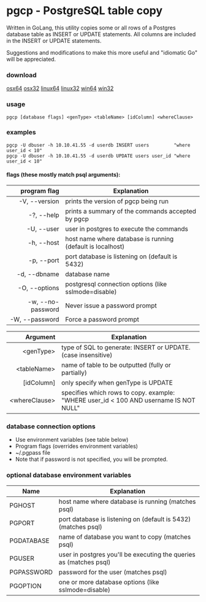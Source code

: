 # pgcp - PostgreSQL table copy

Written in GoLang, this utility copies some or all rows of a Postgres database table as INSERT or UPDATE statements.  All columns are included in the INSERT or UPDATE statements.

Suggestions and modifications to make this more useful and "idiomatic Go" will be appreciated.

### download
[osx64](https://github.com/joncrlsn/pgcp/raw/master/bin-osx64/pgcp "OSX 64-bit version") 
[osx32](https://github.com/joncrlsn/pgcp/raw/master/bin-osx32/pgcp "OSX version")
[linux64](https://github.com/joncrlsn/pgcp/raw/master/bin-linux64/pgcp "Linux 64-bit version")
[linux32](https://github.com/joncrlsn/pgcp/raw/master/bin-linux32/pgcp "Linux version")
[win64](https://github.com/joncrlsn/pgcp/raw/master/bin-win64/pgcp.exe "Windows 64-bit version")
[win32](https://github.com/joncrlsn/pgcp/raw/master/bin-win32/pgcp.exe "Windows version")

### usage
	pgcp [database flags] <genType> <tableName> [idColumn] <whereClause>

### examples
	pgcp -U dbuser -h 10.10.41.55 -d userdb INSERT users         "where user_id < 10"
	pgcp -U dbuser -h 10.10.41.55 -d userdb UPDATE users user_id "where user_id < 10"

#### flags (these mostly match psql arguments):
program flag         | Explanation
-------------------: | -------------
  -V, --version      | prints the version of pgcp being run
  -?, --help         | prints a summary of the commands accepted by pgcp
  -U, --user         | user in postgres to execute the commands
  -h, --host         | host name where database is running (default is localhost)
  -p, --port         | port database is listening on (default is 5432)
  -d, --dbname       | database name
  -O, --options      | postgresql connection options (like sslmode=disable)
  -w, --no-password  | Never issue a password prompt
  -W, --password     | Force a password prompt

Argument            | Explanation 
--------:           | -------------
&lt;genType&gt;     | type of SQL to generate: INSERT or UPDATE.<br/>(case insensitive)
&lt;tableName&gt;   | name of table to be outputted (fully or partially)
\[idColumn\]        | only specify when genType is UPDATE
&lt;whereClause&gt; | specifies which rows to copy.  example:<br> "WHERE user_id < 100 AND username IS NOT NULL"

### database connection options

  * Use environment variables (see table below)
  * Program flags (overrides environment variables)
  * ~/.pgpass file
  * Note that if password is not specified, you will be prompted.

### optional database environment variables

Name       | Explanation
---------  | -----------
PGHOST     | host name where database is running (matches psql)
PGPORT     | port database is listening on (default is 5432) (matches psql)
PGDATABASE | name of database you want to copy (matches psql)
PGUSER     | user in postgres you'll be executing the queries as (matches psql)
PGPASSWORD | password for the user (matches psql)
PGOPTION   | one or more database options (like sslmode=disable)
